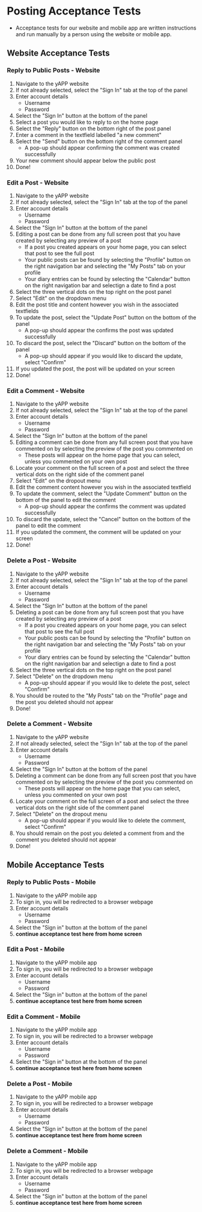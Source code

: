 # Posting Acceptance Tests
 - Acceptance tests for our website and mobile app are written instructions and run manually by a person using the website or mobile app.

## Website Acceptance Tests

### Reply to Public Posts - Website
1. Navigate to the yAPP website
2. If not already selected, select the "Sign In" tab at the top of the panel
3. Enter account details
    - Username
    - Password
4. Select the "Sign In" button at the bottom of the panel
5. Select a post you would like to reply to on the home page
6. Select the "Reply" button on the bottom right of the post panel
7. Enter a comment in the textfield labelled "a new comment"
8. Select the "Send" button on the bottom right of the comment panel
    - A pop-up should appear confirming the comment was created successfully
9. Your new comment should appear below the public post
10. Done!

### Edit a Post - Website
1. Navigate to the yAPP website
2. If not already selected, select the "Sign In" tab at the top of the panel
3. Enter account details
    - Username
    - Password
4. Select the "Sign In" button at the bottom of the panel
5. Editing a post can be done from any full screen post that you have created by selecting any preview of a post
    - If a post you created appears on your home page, you can select that post to see the full post
    - Your public posts can be found by selecting the "Profile" button on the right navigation bar and selecting the "My Posts" tab on your profile
    - Your diary entries can be found by selecting the "Calendar" button on the right navigation bar and selectign a date to find a post
6. Select the three vertical dots on the top right on the post panel
7. Select "Edit" on the dropdown menu
8. Edit the post title and content however you wish in the associated textfields
9. To update the post, select the "Update Post" button on the bottom of the panel
    - A pop-up should appear the confirms the post was updated successfully
10. To discard the post, select the "Discard" button on the bottom of the panel
    - A pop-up should appear if you would like to discard the update, select "Confirm"
11. If you updated the post, the post will be updated on your screen
12. Done!

### Edit a Comment - Website
1. Navigate to the yAPP website
2. If not already selected, select the "Sign In" tab at the top of the panel
3. Enter account details
    - Username
    - Password
4. Select the "Sign In" button at the bottom of the panel
5. Editing a comment can be done from any full screen post that you have commented on by selecting the preview of the post you commented on
    - These posts will appear on the home page that you can select, unless you commented on your own post
6. Locate your comment on the full screen of a post and select the three vertical dots on the right side of the comment panel
7. Select "Edit" on the dropout menu
8. Edit the comment content however you wish in the associated textfield
9. To update the comment, select the "Update Comment" button on the bottom of the panel to edit the comment
    - A pop-up should appear the confirms the comment was updated successfully
10. To discard the update, select the "Cancel" button on the bottom of the panel to edit the comment
11. If you updated the comment, the comment will be updated on your screen
12. Done!

### Delete a Post - Website
1. Navigate to the yAPP website
2. If not already selected, select the "Sign In" tab at the top of the panel
3. Enter account details
    - Username
    - Password
4. Select the "Sign In" button at the bottom of the panel
5. Deleting a post can be done from any full screen post that you have created by selecting any preview of a post
    - If a post you created appears on your home page, you can select that post to see the full post
    - Your public posts can be found by selecting the "Profile" button on the right navigation bar and selecting the "My Posts" tab on your profile
    - Your diary entries can be found by selecting the "Calendar" button on the right navigation bar and selectign a date to find a post
6. Select the three vertical dots on the top right on the post panel
7. Select "Delete" on the dropdown menu
    - A pop-up should appear if you would like to delete the post, select "Confirm"
8. You should be routed to the "My Posts" tab on the "Profile" page and the post you deleted should not appear
9. Done!

### Delete a Comment - Website
1. Navigate to the yAPP website
2. If not already selected, select the "Sign In" tab at the top of the panel
3. Enter account details
    - Username
    - Password
4. Select the "Sign In" button at the bottom of the panel
5. Deleting a comment can be done from any full screen post that you have commented on by selecting the preview of the post you commented on
    - These posts will appear on the home page that you can select, unless you commented on your own post
6. Locate your comment on the full screen of a post and select the three vertical dots on the right side of the comment panel
7. Select "Delete" on the dropout menu
    - A pop-up should appear if you would like to delete the comment, select "Confirm"
8. You should remain on the post you deleted a comment from and the comment you deleted should not appear
9. Done!

## Mobile Acceptance Tests

### Reply to Public Posts - Mobile
1. Navigate to the yAPP mobile app
2. To sign in, you will be redirected to a browser webpage
3. Enter account details
    - Username
    - Password
4. Select the "Sign in" button at the bottom of the panel
5. **continue acceptance test here from home screen**

### Edit a Post - Mobile
1. Navigate to the yAPP mobile app
2. To sign in, you will be redirected to a browser webpage
3. Enter account details
    - Username
    - Password
4. Select the "Sign in" button at the bottom of the panel
5. **continue acceptance test here from home screen**

### Edit a Comment - Mobile
1. Navigate to the yAPP mobile app
2. To sign in, you will be redirected to a browser webpage
3. Enter account details
    - Username
    - Password
4. Select the "Sign in" button at the bottom of the panel
5. **continue acceptance test here from home screen**

### Delete a Post - Mobile
1. Navigate to the yAPP mobile app
2. To sign in, you will be redirected to a browser webpage
3. Enter account details
    - Username
    - Password
4. Select the "Sign in" button at the bottom of the panel
5. **continue acceptance test here from home screen**

### Delete a Comment - Mobile
1. Navigate to the yAPP mobile app
2. To sign in, you will be redirected to a browser webpage
3. Enter account details
    - Username
    - Password
4. Select the "Sign in" button at the bottom of the panel
5. **continue acceptance test here from home screen**